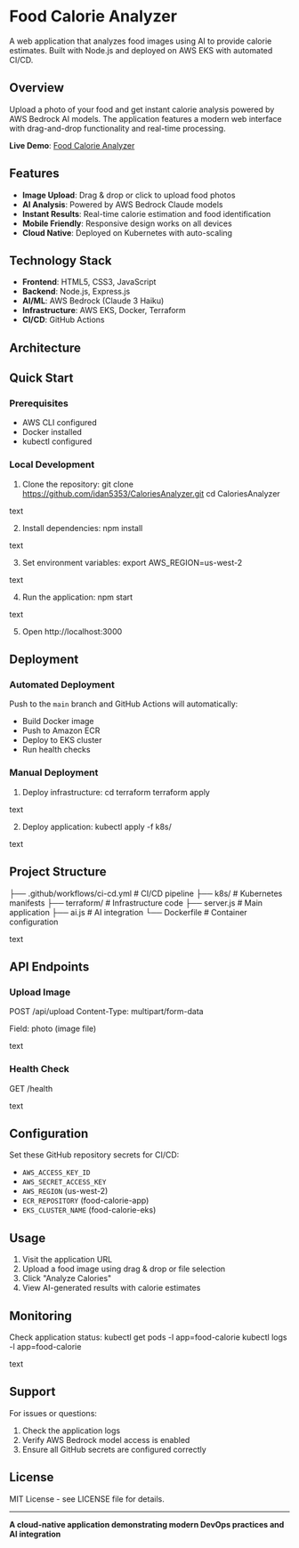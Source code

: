 # Food Calorie Analyzer

A web application that analyzes food images using AI to provide calorie estimates. Built with Node.js and deployed on AWS EKS with automated CI/CD.

## Overview

Upload a photo of your food and get instant calorie analysis powered by AWS Bedrock AI models. The application features a modern web interface with drag-and-drop functionality and real-time processing.

**Live Demo**: [Food Calorie Analyzer](http://k8s-default-foodcalo-4fb3e4c9d9-2140805673.us-west-2.elb.amazonaws.com)

## Features

- **Image Upload**: Drag & drop or click to upload food photos
- **AI Analysis**: Powered by AWS Bedrock Claude models
- **Instant Results**: Real-time calorie estimation and food identification
- **Mobile Friendly**: Responsive design works on all devices
- **Cloud Native**: Deployed on Kubernetes with auto-scaling

## Technology Stack

- **Frontend**: HTML5, CSS3, JavaScript
- **Backend**: Node.js, Express.js
- **AI/ML**: AWS Bedrock (Claude 3 Haiku)
- **Infrastructure**: AWS EKS, Docker, Terraform
- **CI/CD**: GitHub Actions

## Architecture

## Quick Start

### Prerequisites
- AWS CLI configured
- Docker installed
- kubectl configured

### Local Development

1. Clone the repository:
git clone https://github.com/idan5353/CaloriesAnalyzer.git
cd CaloriesAnalyzer

text

2. Install dependencies:
npm install

text

3. Set environment variables:
export AWS_REGION=us-west-2

text

4. Run the application:
npm start

text

5. Open http://localhost:3000

## Deployment

### Automated Deployment
Push to the `main` branch and GitHub Actions will automatically:
- Build Docker image
- Push to Amazon ECR
- Deploy to EKS cluster
- Run health checks

### Manual Deployment

1. Deploy infrastructure:
cd terraform
terraform apply

text

2. Deploy application:
kubectl apply -f k8s/

text

## Project Structure

├── .github/workflows/ci-cd.yml # CI/CD pipeline
├── k8s/ # Kubernetes manifests
├── terraform/ # Infrastructure code
├── server.js # Main application
├── ai.js # AI integration
└── Dockerfile # Container configuration

text

## API Endpoints

### Upload Image
POST /api/upload
Content-Type: multipart/form-data

Field: photo (image file)

text

### Health Check
GET /health

text

## Configuration

Set these GitHub repository secrets for CI/CD:
- `AWS_ACCESS_KEY_ID`
- `AWS_SECRET_ACCESS_KEY`
- `AWS_REGION` (us-west-2)
- `ECR_REPOSITORY` (food-calorie-app)
- `EKS_CLUSTER_NAME` (food-calorie-eks)

## Usage

1. Visit the application URL
2. Upload a food image using drag & drop or file selection
3. Click "Analyze Calories"
4. View AI-generated results with calorie estimates

## Monitoring

Check application status:
kubectl get pods -l app=food-calorie
kubectl logs -l app=food-calorie

text

## Support

For issues or questions:
1. Check the application logs
2. Verify AWS Bedrock model access is enabled
3. Ensure all GitHub secrets are configured correctly

## License

MIT License - see LICENSE file for details.

---

**A cloud-native application demonstrating modern DevOps practices and AI integration**